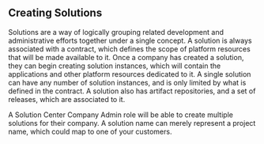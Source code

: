 ## Creating Solutions

Solutions are a way of logically grouping related development and administrative efforts together under a single concept.  A solution is always associated with a contract, which defines the scope of platform resources that will be made available to it.  Once a company has created a solution, they can begin creating solution instances, which will contain the applications and other platform resources dedicated to it.  A single solution can have any number of solution instances, and is only limited by what is defined in the contract.  A solution also has artifact repositories, and a set of releases, which are associated to it.

A Solution Center Company Admin role will be able to create multiple solutions for their company. A solution name can merely represent a project name, which could map to one of your customers.


